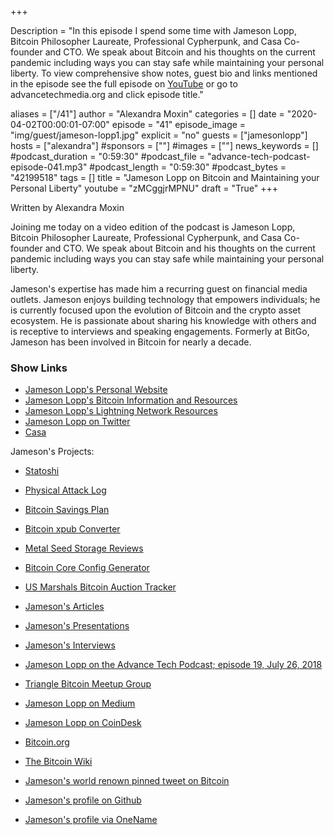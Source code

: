 +++

Description = "In this episode I spend some time with Jameson Lopp, Bitcoin Philosopher Laureate, Professional Cypherpunk, and Casa Co-founder and CTO. We speak about Bitcoin and his thoughts on the current pandemic including ways you can stay safe while maintaining your personal liberty. To view comprehensive show notes, guest bio and links mentioned in the episode see the full episode on [YouTube](https://www.youtube.com/watch?v=zMCggjrMPNU) or go to advancetechmedia.org and click episode title."

aliases = ["/41"]
author = "Alexandra Moxin"
categories = []
date = "2020-04-02T00:00:01-07:00"
episode = "41"
episode_image = "img/guest/jameson-lopp1.jpg"
explicit = "no"
guests = ["jamesonlopp"]
hosts = ["alexandra"]
#sponsors = [""]
#images = [""]
news_keywords = []
#podcast_duration = "0:59:30"
#podcast_file = "advance-tech-podcast-episode-041.mp3"
#podcast_length = "0:59:30"
#podcast_bytes = "42199518"
tags = []
title = "Jameson Lopp on Bitcoin and Maintaining your Personal Liberty"
youtube = "zMCggjrMPNU"
draft = "True"
+++

Written by Alexandra Moxin

Joining me today on a video edition of the podcast is Jameson Lopp, Bitcoin Philosopher Laureate, Professional Cypherpunk, and Casa Co-founder and CTO. We speak about Bitcoin and his thoughts on the current pandemic including ways you can stay safe while maintaining your personal liberty.

Jameson's expertise has made him a recurring guest on financial media outlets. Jameson enjoys building technology that empowers individuals; he is currently focused upon the evolution of Bitcoin and the crypto asset ecosystem. He is passionate about sharing his knowledge with others and is receptive to interviews and speaking engagements. Formerly at BitGo, Jameson has been involved in Bitcoin for nearly a decade.

### Show Links

* [Jameson Lopp's Personal Website](https://lopp.net)
* [Jameson Lopp's Bitcoin Information and Resources](https://www.lopp.net/bitcoin-information.html)
* [Jameson Lopp's Lightning Network Resources](https://www.lopp.net/lightning-information.html)
* [Jameson Lopp on Twitter](https://twitter.com/lopp)
* [Casa](https://keys.casa)

Jameson's Projects:
* [Statoshi](https://github.com/jlopp/statoshi/)
* [Physical Attack Log](https:/Ja/github.com/jlopp/physical-bitcoin-attacks/blob/master/README.md)
* [Bitcoin Savings Plan](https://github.com/jlopp/bitcoin-savings-plan/)
* [Bitcoin xpub Converter](https://github.com/jlopp/xpub-converter)
* [Metal Seed Storage Reviews](https://jlopp.github.io/metal-bitcoin-storage-reviews/)
* [Bitcoin Core Config Generator](https://github.com/jlopp/bitcoin-core-config-generator/)
* [US Marshals Bitcoin Auction Tracker](https://jlopp.github.io/us-marshals-bitcoin-auctions/)

* [Jameson's Articles](https://www.lopp.net/articles.html)
* [Jameson's Presentations](https://www.lopp.net/presentations.html)
* [Jameson's Interviews](https://www.lopp.net/interviews.html)
* [Jameson Lopp on the Advance Tech Podcast; episode 19, July 26, 2018](https://advancetechmedia.org/episode-019-jameson-lopp/)
* [Triangle Bitcoin Meetup Group](https://www.meetup.com/Triangle-Bitcoin-Meetup/)
* [Jameson Lopp on Medium](https://medium.com/@lopp)
* [Jameson Lopp on CoinDesk](https://www.coindesk.com/author/jameson-lopp/)

* [Bitcoin.org](https://bitcoin.org/en/)
* [The Bitcoin Wiki](https://en.bitcoin.it/wiki/Main_Page)
* [Jameson's world renown pinned tweet on Bitcoin](https://twitter.com/lopp/status/932350908461133825)
* [Jameson's profile on Github](https://github.com/jlopp)
* [Jameson's profile via OneName](https://onename.com/lopp)